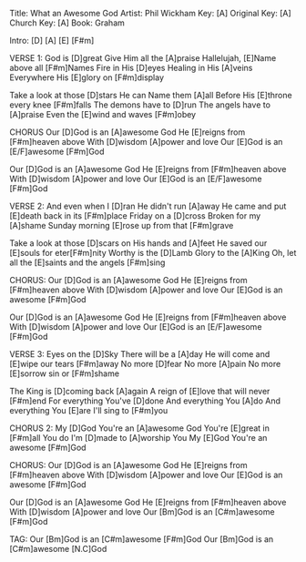 Title: What an Awesome God
Artist: Phil Wickham
Key: [A]
Original Key: [A]
Church Key: [A]
Book: Graham

Intro:
[D] [A] [E] [F#m]

VERSE 1:
God is [D]great
Give Him all the [A]praise
Hallelujah, [E]Name above all [F#m]Names
Fire in His [D]eyes
Healing in His [A]veins
Everywhere His [E]glory on [F#m]display

Take a look at those [D]stars
He can Name them [A]all
Before His [E]throne every knee [F#m]falls
The demons have to [D]run
The angels have to [A]praise
Even the [E]wind and waves [F#m]obey

CHORUS 
Our [D]God is an [A]awesome God
He [E]reigns from [F#m]heaven above
With [D]wisdom [A]power and love
Our [E]God is an [E/F]awesome [F#m]God 

Our [D]God is an [A]awesome God
He [E]reigns from [F#m]heaven above
With [D]wisdom [A]power and love
Our [E]God is an [E/F]awesome [F#m]God 

VERSE 2:
And even when I [D]ran
He didn't run [A]away
He came and put [E]death back in its [F#m]place
Friday on a [D]cross
Broken for my [A]shame
Sunday morning [E]rose up from that [F#m]grave

Take a look at those [D]scars on His hands and [A]feet
He saved our [E]souls for eter[F#m]nity
Worthy is the [D]Lamb
Glory to the [A]King
Oh, let all the [E]saints and the angels [F#m]sing

CHORUS:
Our [D]God is an [A]awesome God
He [E]reigns from [F#m]heaven above
With [D]wisdom [A]power and love
Our [E]God is an awesome [F#m]God 

Our [D]God is an [A]awesome God
He [E]reigns from [F#m]heaven above
With [D]wisdom [A]power and love
Our [E]God is an [E/F]awesome [F#m]God 

VERSE 3:
Eyes on the [D]Sky
There will be a [A]day
He will come and [E]wipe our tears [F#m]away
No more [D]fear
No more [A]pain
No more [E]sorrow sin or [F#m]shame

The King is [D]coming back [A]again
A reign of [E]love that will never [F#m]end
For everything You've [D]done
And everything You [A]do
And everything You [E]are I'll sing to [F#m]you
 
CHORUS 2:
My [D]God You're an [A]awesome God
You're [E]great in [F#m]all You do
I'm [D]made to [A]worship You
My [E]God You're an awesome [F#m]God

CHORUS:
Our [D]God is an [A]awesome God
He [E]reigns from [F#m]heaven above
With [D]wisdom [A]power and love
Our [E]God is an awesome [F#m]God 

Our [D]God is an [A]awesome God
He [E]reigns from [F#m]heaven above
With [D]wisdom [A]power and love
Our [Bm]God is an [C#m]awesome [F#m]God 

TAG:
Our [Bm]God is an [C#m]awesome [F#m]God 
Our [Bm]God is an [C#m]awesome [N.C]God